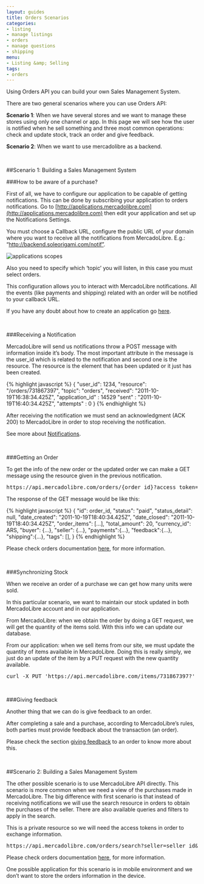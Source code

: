 ```yaml
---
layout: guides
title: Orders Scenarios
categories: 
- listing
- manage listings
- orders
- manage questions
- shipping
menu: 
- Listing &amp; Selling
tags: 
- orders
---
```


Using Orders API you can build your own Sales Management System.

There are two general scenarios where you can use Orders API:

**Scenario 1**: When we have several stores and we want to manage these stores using only one channel or app. In this page we will see how the user is notified when he sell something and three most common operations: check and update stock, track an order and give feedback.

**Scenario 2**: When we want to use mercadolibre as a backend.

<br />

##Scenario 1: Building a Sales Management System

###How to be aware of a purchase?

First of all, we have to configure our application to be capable of getting notifications. This can be done by subscribing your application to orders notifications. Go to [http://applications.mercadolibre.com](http://applications.mercadolibre.com) then edit your application and set up the Notifications Settings.

You must choose a Callback URL, configure the public URL of your domain where you want to receive all the notifications from MercadoLibre. E.g.: “http://backend.soleorigami.com/notif”. 

<img src="/images/notificaciones.png" alt="applications scopes" />

Also you need to specify which ‘topic’ you will listen, in this case you must select orders.

This configuration allows you to interact with MercadoLibre notifications. All the events (like payments and shipping) related with an order will be notified to your callback URL.

If you have any doubt about how to create an application go [here](/application-manager/).

<br />

###Receiving a Notification

MercadoLibre will send us notifications throw a POST message with information inside it’s body. The most important attribute in the message is the user_id which is related to the notification and second one is the resource. The resource is the element that has been updated or it just has been created.

{% highlight javascript %}
{
  "user_id": 1234,
  "resource": "/orders/731867397",
  "topic": "orders",
  "received": "2011-10-19T16:38:34.425Z",
  "application_id" : 14529
  "sent" : "2011-10-19T16:40:34.425Z",
  "attempts" : 0
}
{% endhighlight %}

After receiving the notification we must send an acknowledgment (ACK 200) to MercadoLibre in order to stop receiving the notification.

See more about [Notifications](/notifications/).

<br />

###Getting an Order

To get the info of the new order or the updated order we can make a GET message using the resource given in the previous notification.

<pre class="terminal">
https://api.mercadolibre.com/orders/{order_id}?access_token={...}
</pre>

The response of the GET message would be like this:

{% highlight javascript %}
{
  "id": order_id,
  "status": "paid",
  "status_detail": null,
  "date_created": "2011-10-19T18:40:34.425Z",
  "date_closed": "2011-10-19T18:40:34.425Z",
  "order_items": [...],
  "total_amount": 20,
  "currency_id": ARS,
  "buyer": {...},
  "seller": {...},
  "payments":{...},
  "feedback":{...},
  "shipping":{...},
  "tags": [],
}
{% endhighlight %}

Please check orders documentation [here](/orders/), for more information.  

<br />

###Synchronizing Stock

When we receive an order of a purchase we can get how many units were sold.

In this particular scenario, we want to maintain our stock updated in both MercadoLibre account and in our application.

From MercadoLibre: when we obtain the order by doing a GET request, we will get the quantity of the items sold. With this info we can update our database.

From our application: when we sell items from our site, we must update the quantity of items available in MercadoLibre. Doing this is really simply, we just do an update of the item by a PUT request with the new quantity available.

<pre class="terminal">
curl -X PUT 'https://api.mercadolibre.com/items/731867397?' -d {"available_quantity"=2}</pre>

<br />

###Giving feedback

Another thing that we can do is give feedback to an order. 

After completing a sale and a purchase, according to MercadoLibre’s rules, both parties must provide feedback about the transaction (an order).

Please check the section [giving feedback](/giving-feedback-of-an-order/) to an order to know more about this.

<br />

##Scenario 2: Building a Sales Management System

The other possible scenario is to use MercadoLibre API directly. This scenario is more common when we need a view of the purchases made in MercadoLibre. The big difference with first scenario is that instead of receiving notifications we will use the search resource in orders to obtain the purchases of the seller. There are also available queries and filters to apply in the search.

This is a private resource so we will need the access tokens in order to exchange information.

<pre class="terminal">
https://api.mercadolibre.com/orders/search?seller=seller_id&#038;access_token={...}
</pre>

Please check orders documentation [here](/orders/), for more information.  

One possible application for this scenario is in mobile environment and we don’t want to store the orders information in the device.

